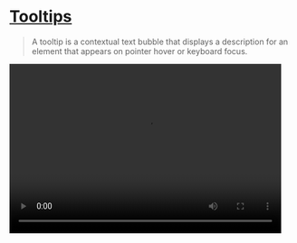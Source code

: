 # [Tooltips](https://developer.mozilla.org/en-US/docs/Web/Accessibility/ARIA/Reference/Roles/tooltip_role)

> A tooltip is a contextual text bubble that displays a description for an element that appears on pointer hover or keyboard focus.

<video width="480" height="300" controls>
  <source src="screenshot.mp4" type="video/mp4">
</video>
